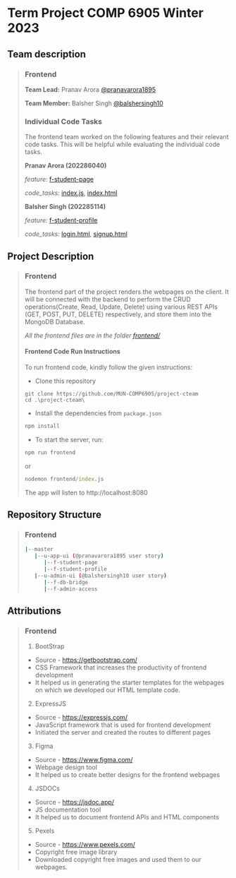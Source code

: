 # Term Project COMP 6905 Winter 2023

## Team description

> ### **Frontend**
> **Team Lead:** Pranav Arora [@pranavarora1895](https://github.com/pranavarora1895)
> 
> **Team Member:** Balsher Singh [@balshersingh10](https://github.com/balshersingh10)
>
> ### **Individual Code Tasks**
> The frontend team worked on the following features and their relevant code tasks. This will be helpful while evaluating the individual code tasks.
>
> **Pranav Arora (202286040)**
>
> _feature:_ [f-student-page](https://github.com/MUN-COMP6905/project-cteam/tree/f-student-page)
>
> _code_tasks:_ [index.js](https://github.com/MUN-COMP6905/project-cteam/blob/u-app-ui/frontend/index.js), [index.html](https://github.com/MUN-COMP6905/project-cteam/blob/f-student-page/frontend/views/index.html)
>
> **Balsher Singh (202285114)**
>
> _feature:_ [f-student-profile](https://github.com/MUN-COMP6905/project-cteam/tree/f-student-profile)
>
> _code_tasks:_ [login.html](https://github.com/MUN-COMP6905/project-cteam/blob/u-app-ui/frontend/views/login.html), [signup.html](https://github.com/MUN-COMP6905/project-cteam/blob/u-app-ui/frontend/views/signup.html)

## Project Description
> ### Frontend
>
> The frontend part of the project renders the webpages on the client. It will be connected with the backend to perform the CRUD operations(Create, Read, Update, Delete) using various REST APIs (GET, POST, PUT, DELETE) respectively, and store them into the MongoDB Database.
>
> _All the frontend files are in the folder [frontend/](https://github.com/MUN-COMP6905/project-cteam/tree/u-app-ui/frontend)_
>
> #### Frontend Code Run Instructions
> To run frontend code, kindly follow the given instructions:
>
> - Clone this repository
>
> ```git
> git clone https://github.com/MUN-COMP6905/project-cteam
> cd .\project-cteam\
> ```
>
> - Install the dependencies from `package.json`
>
> ```cmd
> npm install
> ```
>
> - To start the server, run:
>
> ```cmd
> npm run frontend
> ```
>
> or
> 
> ```cmd
> nodemon frontend/index.js
> ```
>
> The app will listen to http://localhost:8080

## Repository Structure
> ### Frontend
> ```bash 
> |--master
>    |--u-app-ui (@pranavarora1895 user story)
>       |--f-student-page
>       |--f-student-profile
>    |--u-admin-ui (@balshersingh10 user story)
>       |--f-db-bridge
>       |--f-admin-access
> ```

## Attributions
<!-- Each line/entry of your attributions section should consist of three parts: (1) the source (such as web page URL, individual name, or bibliographic reference), (2) the nature of the contribution to your submission, and (3) any additional information (such as how the collaboration worked, or whether your collaborator is a classmate or student) -->
 
> ### Frontend
> 1. BootStrap
>   - Source - https://getbootstrap.com/
>   - CSS Framework that increases the productivity of frontend development
>   - It helped us in generating the starter templates for the webpages on which we developed our HTML template code.
>
> 2. ExpressJS
>   - Source - https://expressjs.com/
>   - JavaScript framework that is used for frontend development
>   - Initiated the server and created the routes to different pages
>
> 3. Figma
>   - Source - https://www.figma.com/
>   - Webpage design tool
>   - It helped us to create better designs for the frontend webpages
>
> 4. JSDOCs
>   - Source - https://jsdoc.app/
>   - JS documentation tool
>   - It helped us to document frontend APIs and HTML components
> 
> 5. Pexels
>   - Source - https://www.pexels.com/
>   - Copyright free image library
>   - Downloaded copyright free images and used them to our webpages.

